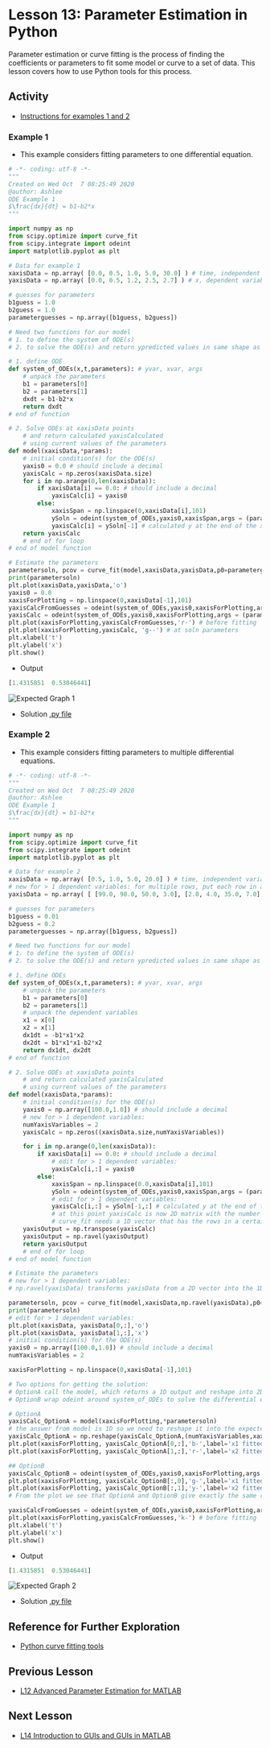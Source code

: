 # **Lesson 13: Parameter Estimation in Python**
Parameter estimation or curve fitting is the process of finding the coefficients or parameters to fit some model or curve to a set of data.
This lesson covers how to use Python tools for this process.

## **Activity**
* [Instructions for examples 1 and 2](https://github.com/ashleefv/ApplNumComp/blob/master/Lecture%2014%20Examples.pdf)

### **Example 1**
* This example considers fitting parameters to one differential equation.
```Python
# -*- coding: utf-8 -*-
"""
Created on Wed Oct  7 08:25:49 2020
@author: Ashlee
ODE Example 1
$\frac{dx}{dt} = b1-b2*x
"""

import numpy as np
from scipy.optimize import curve_fit
from scipy.integrate import odeint
import matplotlib.pyplot as plt

# Data for example 1
xaxisData = np.array( [0.0, 0.5, 1.0, 5.0, 30.0] ) # time, independent variable
yaxisData = np.array( [0.0, 0.5, 1.2, 2.5, 2.7] ) # x, dependent variable

# guesses for parameters
b1guess = 1.0
b2guess = 1.0
parameterguesses = np.array([b1guess, b2guess])

# Need two functions for our model
# 1. to define the system of ODE(s)
# 2. to solve the ODE(s) and return ypredicted values in same shape as yaxisData

# 1. define ODE
def system_of_ODEs(x,t,parameters): # yvar, xvar, args
    # unpack the parameters
    b1 = parameters[0]
    b2 = parameters[1]
    dxdt = b1-b2*x
    return dxdt
# end of function

# 2. Solve ODEs at xaxisData points
    # and return calculated yaxisCalculated
    # using current values of the parameters
def model(xaxisData,*params):
    # initial condition(s) for the ODE(s)
    yaxis0 = 0.0 # should include a decimal
    yaxisCalc = np.zeros(xaxisData.size) 
    for i in np.arange(0,len(xaxisData)):
        if xaxisData[i] == 0.0: # should include a decimal
            yaxisCalc[i] = yaxis0
        else:
            xaxisSpan = np.linspace(0,xaxisData[i],101)
            ySoln = odeint(system_of_ODEs,yaxis0,xaxisSpan,args = (params,)) # soln for entire xaxisSpan
            yaxisCalc[i] = ySoln[-1] # calculated y at the end of the xaxisSpan
    return yaxisCalc
    # end of for loop
# end of model function 

# Estimate the parameters
parametersoln, pcov = curve_fit(model,xaxisData,yaxisData,p0=parameterguesses)
print(parametersoln)
plt.plot(xaxisData,yaxisData,'o')
yaxis0 = 0.0
xaxisForPlotting = np.linspace(0,xaxisData[-1],101)
yaxisCalcFromGuesses = odeint(system_of_ODEs,yaxis0,xaxisForPlotting,args = (parameterguesses,))
yaxisCalc = odeint(system_of_ODEs,yaxis0,xaxisForPlotting,args = (parametersoln,))
plt.plot(xaxisForPlotting,yaxisCalcFromGuesses,'r-') # before fitting
plt.plot(xaxisForPlotting,yaxisCalc, 'g--') # at soln parameters
plt.xlabel('t')
plt.ylabel('x')
plt.show()
```
* Output
```Python
[1.4315851  0.53046441]
```
![Expected Graph 1](/Lesson_images/Figure1_L13.png)
* Solution [.py file](/CHEclassFa20/In%20Class%20Problem%20Solutions/Python/ODEParamEstimExample1.py)

### **Example 2**
* This example considers fitting parameters to multiple differential equations.
```python
# -*- coding: utf-8 -*-
"""
Created on Wed Oct  7 08:25:49 2020
@author: Ashlee
ODE Example 1
$\frac{dx}{dt} = b1-b2*x
"""

import numpy as np
from scipy.optimize import curve_fit
from scipy.integrate import odeint
import matplotlib.pyplot as plt

# Data for example 2
xaxisData = np.array( [0.5, 1.0, 5.0, 20.0] ) # time, independent variable
# new for > 1 dependent variables: for multiple rows, put each row in a [] and surround the whole thing by ([])
yaxisData = np.array( [ [99.0, 98.0, 50.0, 3.0], [2.0, 4.0, 35.0, 7.0] ] ) # x, dependent variable 

# guesses for parameters
b1guess = 0.01
b2guess = 0.2
parameterguesses = np.array([b1guess, b2guess])

# Need two functions for our model
# 1. to define the system of ODE(s)
# 2. to solve the ODE(s) and return ypredicted values in same shape as yaxisData

# 1. define ODEs
def system_of_ODEs(x,t,parameters): # yvar, xvar, args
    # unpack the parameters
    b1 = parameters[0]
    b2 = parameters[1]
    # unpack the dependent variables
    x1 = x[0]
    x2 = x[1]
    dx1dt = -b1*x1*x2
    dx2dt = b1*x1*x1-b2*x2
    return dx1dt, dx2dt
# end of function

# 2. Solve ODEs at xaxisData points
    # and return calculated yaxisCalculated
    # using current values of the parameters
def model(xaxisData,*params):
    # initial condition(s) for the ODE(s)
    yaxis0 = np.array([100.0,1.0]) # should include a decimal
    # new for > 1 dependent variables:
    numYaxisVariables = 2
    yaxisCalc = np.zeros((xaxisData.size,numYaxisVariables))

    for i in np.arange(0,len(xaxisData)):
        if xaxisData[i] == 0.0: # should include a decimal
            # edit for > 1 dependent variables:            
            yaxisCalc[i,:] = yaxis0
        else:
            xaxisSpan = np.linspace(0.0,xaxisData[i],101)
            ySoln = odeint(system_of_ODEs,yaxis0,xaxisSpan,args = (params,)) # soln for entire xaxisSpan
            # edit for > 1 dependent variables:            
            yaxisCalc[i,:] = ySoln[-1,:] # calculated y at the end of the xaxisSpan
            # at this point yaxisCalc is now 2D matrix with the number of columns set as : to include all yvariables
            # curve_fit needs a 1D vector that has the rows in a certain order, which result from the next two commands
    yaxisOutput = np.transpose(yaxisCalc)
    yaxisOutput = np.ravel(yaxisOutput)
    return yaxisOutput
    # end of for loop
# end of model function 

# Estimate the parameters
# new for > 1 dependent variables:
# np.ravel(yaxisData) transforms yaxisData from a 2D vector into the 1D vector that curve_fit expects.

parametersoln, pcov = curve_fit(model,xaxisData,np.ravel(yaxisData),p0=parameterguesses)
print(parametersoln)
# edit for > 1 dependent variables:
plt.plot(xaxisData, yaxisData[0,:],'o') 
plt.plot(xaxisData, yaxisData[1,:],'x') 
# initial condition(s) for the ODE(s)
yaxis0 = np.array([100.0,1.0]) # should include a decimal
numYaxisVariables = 2

xaxisForPlotting = np.linspace(0,xaxisData[-1],101)

# Two options for getting the solution:
# OptionA call the model, which returns a 1D output and reshape into 2D
# OptionB wrap odeint around system_of_ODEs to solve the differential equations directly

# OptionA
yaxisCalc_OptionA = model(xaxisForPlotting,*parametersoln)
# the answer from model is 1D so we need to reshape it into the expected 2D matrix dimensions for plotting
yaxisCalc_OptionA = np.reshape(yaxisCalc_OptionA,(numYaxisVariables,xaxisForPlotting.size))
plt.plot(xaxisForPlotting, yaxisCalc_OptionA[0,:],'b-',label='x1 fitted')
plt.plot(xaxisForPlotting, yaxisCalc_OptionA[1,:],'r-',label='x2 fitted')

## OptionB
yaxisCalc_OptionB = odeint(system_of_ODEs,yaxis0,xaxisForPlotting,args = (parametersoln,))
plt.plot(xaxisForPlotting, yaxisCalc_OptionB[:,0],'g-',label='x1 fitted')
plt.plot(xaxisForPlotting, yaxisCalc_OptionB[:,1],'y-',label='x2 fitted')
# From the plot we see that OptionA and OptionB give exactly the same result, so you can chose either and not have to use both options.

yaxisCalcFromGuesses = odeint(system_of_ODEs,yaxis0,xaxisForPlotting,args = (parameterguesses,))
plt.plot(xaxisForPlotting,yaxisCalcFromGuesses,'k-') # before fitting
plt.xlabel('t')
plt.ylabel('x')
plt.show()
```
* Output
```Python
[1.4315851  0.53046441]
```
![Expected Graph 2](/Lesson_images/Figure2_L13.png)
* Solution [.py file](/CHEclassFa20/In%20Class%20Problem%20Solutions/Python/ODEParamEstimExample2.py)

## **Reference for Further Exploration**
* [Python curve fitting tools](https://docs.scipy.org/doc/scipy/reference/generated/scipy.optimize.curve_fit.html)

## **Previous Lesson**
 * [L12 Advanced Parameter Estimation for MATLAB](/L12%20Advanced%20Parameter%20Estimation%20in%20MATLAB.md)

## **Next Lesson**
 * [L14 Introduction to GUIs and GUIs in MATLAB](/L14%20Introduction%20to%20GUIs.md)
